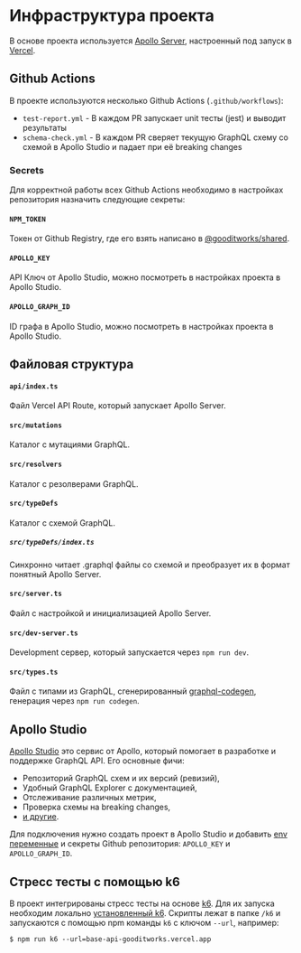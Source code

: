 # Инфраструктура проекта

В основе проекта используется [Apollo Server](https://www.apollographql.com/docs/apollo-server), настроенный под запуск в [Vercel](https://vercel.com).

## Github Actions

В проекте используются несколько Github Actions (`.github/workflows`):
- `test-report.yml` - В каждом PR запускает unit тесты (jest) и выводит результаты
- `schema-check.yml` - В каждом PR сверяет текущую GraphQL схему со схемой в Apollo Studio и падает при eё breaking changes

### Secrets

Для корректной работы всех Github Actions необходимо в настройках репозитория назначить следующие секреты:

#### `NPM_TOKEN`

Токен от Github Registry, где его взять написано в [@gooditworks/shared](https://github.com/gooditworks/shared#%D0%B8%D1%81%D0%BF%D0%BE%D0%BB%D1%8C%D0%B7%D0%BE%D0%B2%D0%B0%D0%BD%D0%B8%D0%B5).

#### `APOLLO_KEY`

API Ключ от Apollo Studio, можно посмотреть в настройках проекта в Apollo Studio.

#### `APOLLO_GRAPH_ID`

ID графа в Apollo Studio, можно посмотреть в настройках проекта в Apollo Studio.

## Файловая структура

#### `api/index.ts`
Файл Vercel API Route, который запускает Apollo Server.

#### `src/mutations`
Каталог с мутациями GraphQL.

#### `src/resolvers`
Каталог с резолверами GraphQL.

#### `src/typeDefs`
Каталог с схемой GraphQL.

##### `src/typeDefs/index.ts`
Синхронно читает .graphql файлы со схемой и преобразует их в формат понятный Apollo Server.

#### `src/server.ts`
Файл с настройкой и инициализацией Apollo Server.

#### `src/dev-server.ts`
Development сервер, который запускается через `npm run dev`.

#### `src/types.ts`
Файл с типами из GraphQL, сгенерированный [graphql-codegen](https://www.graphql-code-generator.com), генерация через `npm run codegen`.

## Apollo Studio

[Apollo Studio](https://www.apollographql.com/docs/studio) это сервис от Apollo, который помогает в разработке и поддержке GraphQL API. Его основные фичи:

- Репозиторий GraphQL схем и их версий (ревизий),
- Удобный GraphQL Explorer с документацией,
- Отслеживание различных метрик,
- Проверка схемы на breaking changes,
- [и другие](https://www.apollographql.com/docs/studio/#studio-features).

Для подключения нужно создать проект в Apollo Studio и добавить [env переменные](docs/development.md#Env%20%D0%BF%D0%B5%D1%80%D0%B5%D0%BC%D0%B5%D0%BD%D0%BD%D1%8B%D0%B5) и секреты Github репозитория: `APOLLO_KEY` и `APOLLO_GRAPH_ID`.

## Стресс тесты с помощью k6

В проект интегрированы стресс тесты на основе [k6](https://k6.io). Для их запуска необходим локально [установленный k6](https://k6.io/docs/getting-started/installation). Cкрипты лежат в папке `/k6` и запускаются с помощью npm команды `k6` с ключом `--url`, например:
```
$ npm run k6 --url=base-api-gooditworks.vercel.app
```
